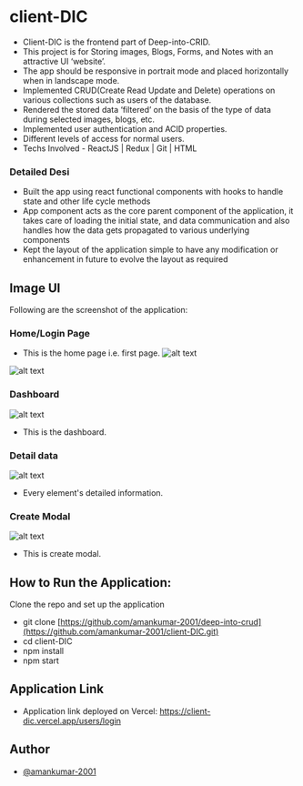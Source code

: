 # client-DIC

- Client-DIC is the frontend part of Deep-into-CRID.
- This project is for Storing images, Blogs, Forms, and Notes with an attractive UI ‘website’.
- The app should be responsive in portrait mode and placed horizontally when in landscape mode.
- Implemented CRUD(Create Read Update and Delete) operations on various collections such as users of the database.
- Rendered the stored data ‘filtered’ on the basis of the type of data during selected images, blogs, etc.
- Implemented user authentication and ACID properties.
- Different levels of access for normal users.
- Techs Involved - ReactJS | Redux | Git | HTML

### Detailed Desi

- Built the app using react functional components with hooks to handle state and other life cycle methods
- App component acts as the core parent component of the application, it takes care of loading the initial state, and data communication and also handles how the data gets propagated to various underlying components
- Kept the layout of the application simple to have any modification or enhancement in future to evolve the layout as required

## Image UI
Following are the screenshot of the application:

### Home/Login Page
- This is the home page i.e. first page.
![alt text](./images/Home-login.png)

![alt text](./images/Home-register.png)

### Dashboard
![alt text](./images/Dashboard.png)
- This is the dashboard.

### Detail data
![alt text](./images/detail-data.png)
- Every element's detailed information.

### Create Modal
![alt text](./images/create-model.png)
- This is create modal.

## How to Run the Application:

Clone the repo and set up the application

- git clone [https://github.com/amankumar-2001/deep-into-crud](https://github.com/amankumar-2001/client-DIC.git)
- cd client-DIC
- npm install
- npm start

## Application Link

- Application link deployed on Vercel: https://client-dic.vercel.app/users/login
## Author

- [@amankumar-2001](https://www.github.com/amankumar-2001)

